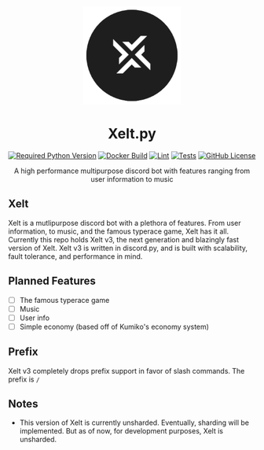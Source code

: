 <div align=center>

![Xelt](./logo.png)

# Xelt.py

[![Required Python Version](https://img.shields.io/badge/Python-3.8%20|%203.9%20|%203.10%20|%203.11-blue?logo=python&logoColor=white)](https://github.com/XeltBot/Xelt/blob/dev/pyproject.toml) [![Docker Build](https://github.com/XeltBot/Xelt.py/actions/workflows/docker-build.yml/badge.svg)](https://github.com/XeltBot/Xelt.py/actions/workflows/docker-build.yml) [![Lint](https://github.com/XeltBot/Xelt.py/actions/workflows/lint.yml/badge.svg)](https://github.com/XeltBot/Xelt.py/actions/workflows/lint.yml) [![Tests](https://github.com/XeltBot/Xelt.py/actions/workflows/tests.yml/badge.svg)](https://github.com/XeltBot/Xelt.py/actions/workflows/tests.yml) [![GitHub License](https://img.shields.io/badge/License-MIT-green?logo=github)](https://github.com/XeltBot/Xelt/blob/dev/LICENSE) 

A high performance multipurpose discord bot with features ranging from user information to music

<div align=left>

## Xelt

Xelt is a mutlipurpose discord bot with a plethora of features. From user information, to music, and the famous typerace game, Xelt has it all. Currently this repo holds Xelt v3, the next generation and blazingly fast version of Xelt. Xelt v3 is written in discord.py, and is built with scalability, fault tolerance, and performance in mind. 

## Planned Features

- [ ] The famous typerace game
- [ ] Music
- [ ] User info
- [ ] Simple economy (based off of Kumiko's economy system)

## Prefix

Xelt v3 completely drops prefix support in favor of slash commands. The prefix is `/`

## Notes

- This version of Xelt is currently unsharded. Eventually, sharding will be implemented. But as of now, for development purposes, Xelt is unsharded.